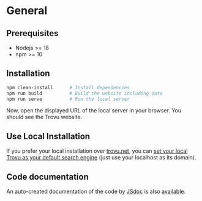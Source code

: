 # General

## Prerequisites

-   Nodejs >= 18
-   npm >= 10

## Installation

```bash
npm clean-install      # Install dependencies
npm run build          # Build the website including data
npm run serve          # Run the local server
```

Now, open the displayed URL of the local server in your browser. You should see the Trovu website.

## Use Local Installation

If you prefer your local installation over [trovu.net](https://trovu.net/), you can [set your local Trovu as your default search engine](../users/integration.md) (just use your localhost as its domain).

## Code documentation

An auto-created documentation of the code by [JSdoc](https://jsdoc.app/) is also [available](code/).
